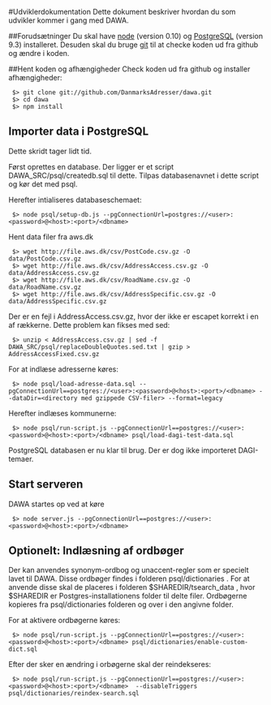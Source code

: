 #Udviklerdokumentation
Dette dokument beskriver hvordan du som udvikler kommer i gang med DAWA.

##Forudsætninger
Du skal have [node](http://nodejs.org/download) (version 0.10) og [PostgreSQL](http://www.postgresql.org/download/)
(version 9.3) installeret. Desuden skal du bruge [git](http://git-scm.com) til at checke koden ud fra github og ændre i koden.

##Hent koden og afhængigheder
Check koden ud fra github og installer afhængigheder:
```
 $> git clone git://github.com/DanmarksAdresser/dawa.git
 $> cd dawa
 $> npm install
```

## Importer data i PostgreSQL
Dette skridt tager lidt tid.

Først oprettes en database. Der ligger er et script DAWA_SRC/psql/createdb.sql til dette.
Tilpas databasenavnet i dette script og kør det med psql.


Herefter intialiseres databaseschemaet:

```
 $> node psql/setup-db.js --pgConnectionUrl=postgres://<user>:<password>@<host>:<port>/<dbname>
```

Hent data filer fra aws.dk

```
 $> wget http://file.aws.dk/csv/PostCode.csv.gz -O data/PostCode.csv.gz
 $> wget http://file.aws.dk/csv/AddressAccess.csv.gz -O data/AddressAccess.csv.gz
 $> wget http://file.aws.dk/csv/RoadName.csv.gz -O data/RoadName.csv.gz
 $> wget http://file.aws.dk/csv/AddressSpecific.csv.gz -O data/AddressSpecific.csv.gz
```

Der er en fejl i AddressAccess.csv.gz, hvor der ikke er escapet korrekt i en af rækkerne. Dette problem kan fikses med sed:

```
 $> unzip < AddressAccess.csv.gz | sed -f DAWA_SRC/psql/replaceDoubleQuotes.sed.txt | gzip > AddressAccessFixed.csv.gz
```

For at indlæse adresserne køres:

```
 $> node psql/load-adresse-data.sql --pgConnectionUrl==postgres://<user>:<password>@<host>:<port>/<dbname> --dataDir=<directory med gzippede CSV-filer> --format=legacy
```

Herefter indlæses kommunerne:

```
 $> node psql/run-script.js --pgConnectionUrl==postgres://<user>:<password>@<host>:<port>/<dbname> psql/load-dagi-test-data.sql
```

PostgreSQL databasen er nu klar til brug. Der er dog ikke importeret DAGI-temaer.

## Start serveren
DAWA startes op ved at køre

```
 $> node server.js --pgConnectionUrl==postgres://<user>:<password>@<host>:<port>/<dbname>
```

## Optionelt: Indlæsning af ordbøger
Der kan anvendes synonym-ordbog og unaccent-regler som er specielt lavet til DAWA. Disse ordbøger findes i folderen psql/dictionaries .
 For at anvende disse skal de placeres i folderen $SHAREDIR/tsearch_data , hvor $SHAREDIR er Postgres-installationens folder til delte filer.
 Ordbøgerne kopieres fra psql/dictionaries folderen og over i den angivne folder.

 For at aktivere ordbøgerne køres:

 ```
  $> node psql/run-script.js --pgConnectionUrl==postgres://<user>:<password>@<host>:<port>/<dbname> psql/dictionaries/enable-custom-dict.sql
 ```

Efter der sker en ændring i orbøgerne skal der reindekseres:

 ```
  $> node psql/run-script.js --pgConnectionUrl==postgres://<user>:<password>@<host>:<port>/<dbname>  --disableTriggers psql/dictionaries/reindex-search.sql
 ```
